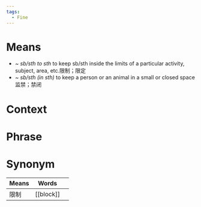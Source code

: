 ```yaml
---
tags:
  - Fine
---
```

# Means
- *~ sb/sth to sth* to keep sb/sth inside the limits of a particular activity, subject, area, etc.限制；限定
- *~ sb/sth (in sth)* to keep a person or an animal in a small or closed space监禁；禁闭
# Context

# Phrase

# Synonym
| Means | Words     |     |
| ----- | --------- | --- |
| 限制    | [[block]] |     |
